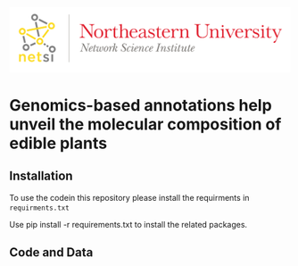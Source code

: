 
![Logo](https://github.com/Barabasi-Lab/Plant-genomics/blob/main/images/NetSci_Logo.png)



# Genomics-based annotations help unveil the molecular composition of edible plants

## Installation

To use the codein this repository please install the requirments in ```requirments.txt```



Use pip install -r requirements.txt to install the related packages.

## Code and Data